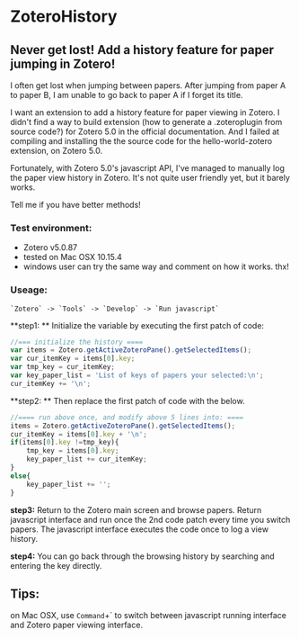 # ZoteroHistory

## Never get lost! Add a history feature for paper jumping in Zotero!

I often get lost when jumping between papers. After jumping from paper A to paper B, I am unable to go back to paper A if I forget its title.

I want an extension to add a history feature for paper viewing in Zotero. I didn't find a way to build extension (how to generate a .zoteroplugin from source code?) for Zotero 5.0 in the official documentation. And I failed at compiling and installing the the source code for the hello-world-zotero extension, on Zotero 5.0.

Fortunately, with Zotero 5.0's javascript API, I've managed to manually log the paper view history in Zotero. It's not quite user friendly yet, but it barely works.

Tell me if you have better methods!

### Test environment:

 - Zotero v5.0.87
 - tested on Mac OSX 10.15.4
 - windows user can try the same way and comment on how it works. thx!

### Useage:

```
`Zotero` -> `Tools` -> `Develop` -> `Run javascript`
```

**step1: ** Initialize the variable by executing the first patch of code:

```javascript
//=== initialize the history ====
var items = Zotero.getActiveZoteroPane().getSelectedItems();
var cur_itemKey = items[0].key;
var tmp_key = cur_itemKey;
var key_paper_list = 'List of keys of papers your selected:\n';
cur_itemKey += '\n';
```

**step2: ** Then replace the first patch of code with the below.

```javascript
//==== run above once, and modify above 5 lines into: ====
items = Zotero.getActiveZoteroPane().getSelectedItems();
cur_itemKey = items[0].key + '\n';
if(items[0].key !=tmp_key){
	tmp_key = items[0].key;
	key_paper_list += cur_itemKey;
}
else{
    key_paper_list += '';
}
```

**step3:** Return to the Zotero main screen and browse papers. Return javascript interface and run once the 2nd code patch every time you switch papers. The javascript interface executes the code once to log a view history.

**step4:** You can go back through the browsing history by searching and entering the key directly.

## Tips:

on Mac OSX, use `Command`+` to switch between javascript running interface and Zotero paper viewing interface.
